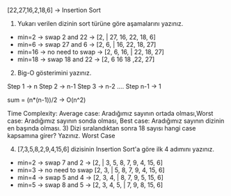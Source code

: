 [22,27,16,2,18,6] -> Insertion Sort

1. Yukarı verilen dizinin sort türüne göre aşamalarını yazınız.

- min=2 -> swap 2 and 22 -> [2, | 27, 16, 22, 18, 6]
- min=6 -> swap 27 and 6 -> [2, 6, | 16, 22, 18, 27]
- min=16 -> no need to swap -> [2, 6, 16, | 22, 18, 27]
- min=18 -> swap 18 and 22 -> [2, 6 16 18 ,22, 27]

2. Big-O gösterimini yazınız.

Step 1 -> n
Step 2 -> n-1
Step 3 -> n-2
....
Step n-1 -> 1

sum = (n\*(n-1))/2 -> O(n^2)

Time Complexity: Average case: Aradığımız sayının ortada olması,Worst case: Aradığımız sayının sonda olması, Best case: Aradığımız sayının dizinin en başında olması. 3) Dizi sıralandıktan sonra 18 sayısı hangi case kapsamına girer? Yazınız.
Worst Case

4. [7,3,5,8,2,9,4,15,6] dizisinin Insertion Sort'a göre ilk 4 adımını yazınız.

- min=2 -> swap 7 and 2 -> [2, | 3, 5, 8, 7, 9, 4, 15, 6]
- min=3 -> no need to swap [2, 3, | 5, 8, 7, 9, 4, 15, 6]
- min=4 -> swap 5 and 4 -> [2, 3, 4, | 8, 7, 9, 5, 15, 6]
- min=5 -> swap 8 and 5 -> [2, 3, 4, 5, | 7, 9, 8, 15, 6]
